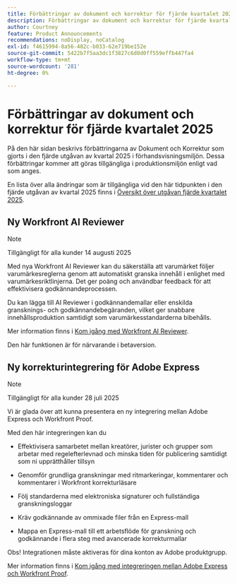 ```yaml
---
title: Förbättringar av dokument och korrektur för fjärde kvartalet 2025
description: Förbättringar av dokument och korrektur för fjärde kvartalet 2025
author: Courtney
feature: Product Announcements
recommendations: noDisplay, noCatalog
exl-id: f4615994-8a56-482c-b033-62e719be152e
source-git-commit: 5422b7f5aa3dc1f3827c6d0d0ff559effb447fa4
workflow-type: tm+mt
source-wordcount: '281'
ht-degree: 0%

---
```


# Förbättringar av dokument och korrektur för fjärde kvartalet 2025

På den här sidan beskrivs förbättringarna av Dokument och Korrektur som gjorts i den fjärde utgåvan av kvartal 2025 i förhandsvisningsmiljön. Dessa förbättringar kommer att göras tillgängliga i produktionsmiljön enligt vad som anges.

En lista över alla ändringar som är tillgängliga vid den här tidpunkten i den fjärde utgåvan av kvartal 2025 finns i [Översikt över utgåvan fjärde kvartalet 2025](/help/quicksilver/product-announcements/product-releases/25-q4-release-activity/25-q4-release-overview.md).

## Ny Workfront AI Reviewer

>[!NOTE]
>
>Tillgängligt för alla kunder 14 augusti 2025

Med nya Workfront AI Reviewer kan du säkerställa att varumärket följer varumärkesreglerna genom att automatiskt granska innehåll i enlighet med varumärkesriktlinjerna. Det ger poäng och användbar feedback för att effektivisera godkännandeprocessen.

Du kan lägga till AI Reviewer i godkännandemallar eller enskilda gransknings- och godkännandebegäranden, vilket ger snabbare innehållsproduktion samtidigt som varumärkesstandarderna bibehålls.

Mer information finns i [Kom igång med Workfront AI Reviewer](/help/quicksilver/review-and-approve-work/document-reviews-and-approvals/wf-ai-reviewer.md).

Den här funktionen är för närvarande i betaversion.


## Ny korrekturintegrering för Adobe Express

>[!NOTE]
>
>Tillgängligt för alla kunder 28 juli 2025


Vi är glada över att kunna presentera en ny integrering mellan Adobe Express och Workfront Proof.

Med den här integreringen kan du

* Effektivisera samarbetet mellan kreatörer, jurister och grupper som arbetar med regelefterlevnad och minska tiden för publicering samtidigt som ni upprätthåller tillsyn

* Genomför grundliga granskningar med ritmarkeringar, kommentarer och kommentarer i Workfront korrekturläsare

* Följ standarderna med elektroniska signaturer och fullständiga granskningsloggar

* Kräv godkännande av ommixade filer från en Express-mall

* Mappa en Express-mall till ett arbetsflöde för granskning och godkännande i flera steg med avancerade korrekturmallar

Obs! Integrationen måste aktiveras för dina konton av Adobe produktgrupp.

Mer information finns i [Kom igång med integreringen mellan Adobe Express och Workfront Proof](/help/quicksilver/workfront-integrations-and-apps/review-and-approval-integrations/wf-proof-and-express.md).
